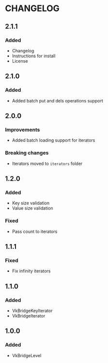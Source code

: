# CHANGELOG

## 2.1.1
### Added
- Changelog
- Instructions for install 
- License

## 2.1.0
### Added
- Added batch put and dels operations support

## 2.0.0
### Improvements
- Added batch loading support for iterators
### Breaking changes
- Iterators moved to `iterators` folder

## 1.2.0
### Added
- Key size validation
- Value size validation

### Fixed
- Pass count to iterators

## 1.1.1
### Fixed
- Fix infinity iterators

## 1.1.0
### Added
- VkBridgeKeyIterator
- VkBridgeIterator

## 1.0.0
### Added
- VkBridgeLevel
